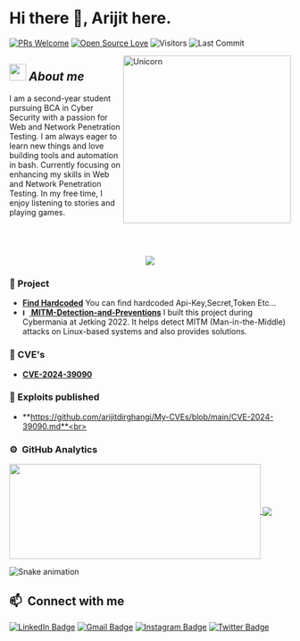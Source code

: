 # Hi there 👋, Arijit here. 

[![PRs Welcome](https://img.shields.io/badge/PRs-welcome-brightgreen.svg?style=flat&logo=github)](https://github.com/arijitdirghangi)
[![Open Source Love](https://badges.frapsoft.com/os/v1/open-source.svg?v=103)](https://github.com/arijitdirghangi)
<img alt="Visitors" src="https://komarev.com/ghpvc/?username=arijitdirghangi&style=flat&labelColor=black&logo=github&label=PROFILE+VIEWS&color=29bf12">
<img alt="Last Commit" src="https://img.shields.io/github/last-commit/arijitdirghangi/arijitdirghangi?logo=markdown&label=LAST+UPDATE&color=29bf12&style=flat">

<img align="right" width=300px alt="Unicorn" src="https://c.tenor.com/GN73MKBawZYAAAAi/busy-cute.gif" />

## <img src="https://media.giphy.com/media/ObNTw8Uzwy6KQ/giphy.gif" width="30px">&nbsp;***About me***
I am a second-year student pursuing BCA in Cyber Security with a passion for Web and Network Penetration Testing. I am always eager to learn new things and love building tools and automation in bash. Currently focusing on enhancing my skills in Web and Network Penetration Testing. In my free time, I enjoy listening to stories and playing games.

<br />
<h1 align="center">
  <a href="https://git.io/typing-svg">
    <img src="https://readme-typing-svg.herokuapp.com/?color=%2330DCCE&lines=|Glad+to+see+you+here!%20:)&center=true&size=30">
  </a>
</h1>


### :microscope: Project

* **[Find Hardcoded](https://github.com/arijitdirghangi/Find-Hardcoded)** You can find hardcoded Api-Key,Secret,Token Etc...
* **[ <img src="https://encrypted-tbn0.gstatic.com/images?q=tbn:ANd9GcQeVOteejinhgpZJ_jPME-JwXaH84aHkVLUgVf2mzPgjYn0znu8lQuRpnBVGmt01lmhXLU&usqp=CAU" alt="logo" width="12px"> MITM-Detection-and-Preventions](https://github.com/arijitdirghangi/MITM-Detection-and-Preventions)** I built this project during Cybermania at Jetking 2022. It helps detect MITM (Man-in-the-Middle) attacks on Linux-based systems and also provides solutions.


### :mag_right: CVE's

* **[CVE-2024-39090](https://cve.mitre.org/cgi-bin/cvename.cgi?name=CVE-2024-39090)** <br>
<!--*--> 

### :syringe: Exploits published

* **https://github.com/arijitdirghangi/My-CVEs/blob/main/CVE-2024-39090.md**<br> 


### ⚙️ &nbsp;GitHub Analytics

<a href="https://github.com/arijitdirghangi/github-readme-stats">
  <img width=450 height=170 align="center" src="https://github-readme-stats.vercel.app/api?username=arijitdirghangi&theme=midnight-purple&show_icons=true&bg_color=0D1117&hide_border=true" />
</a>
<a href="https://github.com/arijitdirghangi/github-readme-stats">
  <img align="center" src="https://github-readme-stats.vercel.app/api/top-langs/?username=arijitdirghangi&theme=midnight-purple&layout=compact&bg_color=0D1117&hide_border=true" />
</a>

![Snake animation](https://raw.githubusercontent.com/arijitdirghangi/arijitdirghangi/main/Images/snake-animation.svg)

  ## 📫 &nbsp;Connect with me

[![LinkedIn Badge](https://img.shields.io/badge/-arijitdirghangi-blue?style=flat-square&logo=Linkedin&logoColor=white&link=https://www.linkedin.com/in/arijitdirghangi/)](https://www.linkedin.com/in/arijitdirghangi/)
[![Gmail Badge](https://img.shields.io/badge/-arijitdirghanji429@gmail.com-red?style=flat-square&logo=Gmail&logoColor=white)](mailto:arijitdirghanji429@gmail.com)
[![Instagram Badge](https://img.shields.io/badge/-arijit_dir-%23E4405F?style=flat-square&logo=Instagram&logoColor=white)](https://www.instagram.com/arijit_dir/)
[![Twitter Badge](https://img.shields.io/badge/-Arijit_Dir-blue?style=flat-square&logo=Twitter&logoColor=white)](https://x.com/Arijit_Dir)


